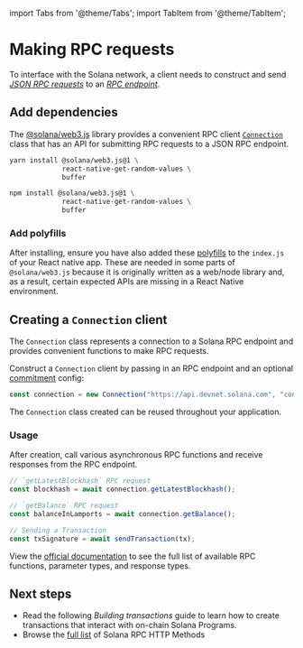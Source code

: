 import Tabs from '@theme/Tabs';
import TabItem from '@theme/TabItem';

# Making RPC requests

To interface with the Solana network, a client needs to construct and send [_JSON RPC requests_](https://docs.solana.com/api/http) to an [_RPC endpoint_](https://docs.solana.com/cluster/rpc-endpoints).

## Add dependencies

The [@solana/web3.js](https://github.com/solana-labs/solana-web3.js) library provides a convenient RPC client [`Connection`](https://solana-labs.github.io/solana-web3.js/classes/Connection.html) class that has an API for submitting RPC requests to a JSON RPC endpoint.

<Tabs>
<TabItem value="yarn" label="yarn">

```bash
yarn install @solana/web3.js@1 \
             react-native-get-random-values \
             buffer
```

</TabItem>
<TabItem value="npm" label="npm">

```bash
npm install @solana/web3.js@1 \
             react-native-get-random-values \
             buffer
```

</TabItem>
</Tabs>

### Add polyfills

After installing, ensure you have also added these [polyfills](/react-native/setup#step-3-update-indexjs-with-polyfills) to the `index.js` of your React native app. These are needed in some parts of `@solana/web3.js` because it is originally written as a web/node library and, as a result, certain expected APIs are missing in a React Native environment.

## Creating a `Connection` client

The `Connection` class represents a connection to a Solana RPC endpoint and provides convenient functions to make RPC requests.

Construct a `Connection` client by passing in an RPC endpoint and an optional [commitment](https://docs.solana.com/cluster/commitments) config:

```typescript
const connection = new Connection("https://api.devnet.solana.com", "confirmed");
```

The `Connection` class created can be reused throughout your application.

### Usage

After creation, call various asynchronous RPC functions and receive responses from the RPC endpoint.

```typescript
// `getLatestBlockhash` RPC request
const blockhash = await connection.getLatestBlockhash();

// `getBalance` RPC request
const balanceInLamports = await connection.getBalance();

// Sending a Transaction
const txSignature = await sendTransaction(tx);
```

View the [official documentation](https://solana-labs.github.io/solana-web3.js/classes/Connection.html) to see the full list of available RPC functions, parameter types, and response types.

## Next steps

- Read the following _Building transactions_ guide to learn how to create transactions that interact with on-chain Solana Programs.
- Browse the [full list](https://docs.solana.com/api/http) of Solana RPC HTTP Methods
